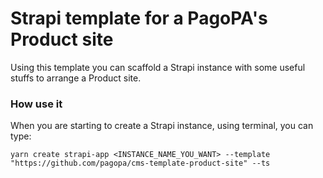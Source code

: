 # Strapi template for a PagoPA's Product site

Using this template you can scaffold a Strapi instance with some useful stuffs to arrange a Product site.

### How use it

When you are starting to create a Strapi instance, using terminal, you can type:

```
yarn create strapi-app <INSTANCE_NAME_YOU_WANT> --template "https://github.com/pagopa/cms-template-product-site" --ts
```
